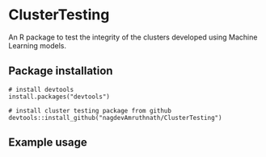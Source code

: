 # ClusterTesting
An R package to test the integrity of the clusters developed using Machine Learning models. 

## Package installation
```
# install devtools
install.packages("devtools")

# install cluster testing package from github
devtools::install_github("nagdevAmruthnath/ClusterTesting")
```

## Example usage
